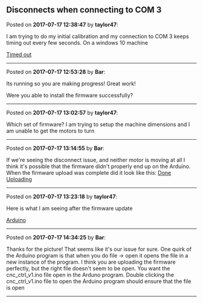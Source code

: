 ## Disconnects when connecting to COM 3
Posted on **2017-07-17 12:38:47** by **taylor47**:

I am trying to do my initial calibration and my connection to COM 3 keeps timing out every few seconds. On a windows 10 machine

 [Timed out](//muut.com/u/maslowcnc/s1/:maslowcnc:QXRD:timedout.png.jpg)

---

Posted on **2017-07-17 12:53:28** by **Bar**:

Its running so you are making progress! Great work!



Were you able to install the firmware successfully?

---

Posted on **2017-07-17 13:02:57** by **taylor47**:

Which set of firmware? I am trying to setup the machine dimensions and I am unable to get the motors to turn

---

Posted on **2017-07-17 13:14:55** by **Bar**:

If we're seeing the disconnect issue, and neither motor is moving at all I think it's possible that the firmware didn't properly end up on the Arduino. When the firmware upload was complete did it look like this:  [Done Uploading](//muut.com/u/maslowcnc/s1/:maslowcnc:2sRs:doneuploading.jpg.jpg)

---

Posted on **2017-07-17 13:23:18** by **taylor47**:

Here is what I am seeing after the firmware update

 [Arduino](//muut.com/u/maslowcnc/s3/:maslowcnc:QaAE:arduino.png.jpg)

---

Posted on **2017-07-17 14:34:25** by **Bar**:

Thanks for the picture! That seems like it's our issue for sure. One quirk of the Arduino program is that when you do file -> open it opens the file in a new instance of the program. I think you are uploading the firmware perfectly, but the right file doesn't seem to be open. You want the cnc_ctrl_v1.ino file open in the Arduno program. Double clicking the cnc_ctrl_v1.ino file to open the Arduino program should ensure that the file is open

---

